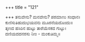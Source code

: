 +++
title = "121"

+++
ತನುವೇನು? ಮನವೇನು? ಪರಮಾಣು ಸಂಧಾನ।  
ಕುಣಿಸುತಿಹುದುಭಯವನು ಮೂರನೆಯದೊಂದು॥  
ತೃಣದ ಹಸಿರಿನ ಹುಟ್ಟು ತಾರೆಯೆಸಕದ ಗುಟ್ಟು।  
ದಣಿಯದದನರಸು ನೀಂ - ಮಂಕುತಿಮ್ಮ॥  
